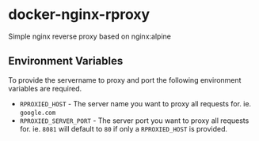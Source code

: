 # docker-nginx-rproxy
Simple nginx reverse proxy based on nginx:alpine

## Environment Variables
To provide the servername to proxy and port the following environment variables are required.

- `RPROXIED_HOST` - The server name you want to proxy all requests for. ie. `google.com`
- `RPROXIED_SERVER_PORT` - The server port you want to proxy all requests for. ie. `8081` will default to `80` if only a `RPROXIED_HOST` is provided.
